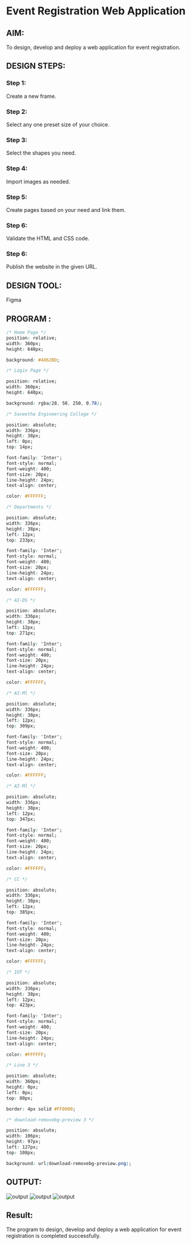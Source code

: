 # Event Registration Web Application

## AIM:
To design, develop and deploy a web application for event registration.

## DESIGN STEPS:

### Step 1:
Create a new frame.




### Step 2:
Select any one preset size of your choice.




### Step 3:
Select the shapes you need.



### Step 4:
Import images as needed.



### Step 5:
Create pages based on your need and link them.



### Step 6:

Validate the HTML and CSS code.

### Step 6:

Publish the website in the given URL.

## DESIGN TOOL:
Figma

## PROGRAM :
```css
/* Home Page */
position: relative;
width: 360px;
height: 640px;

background: #4862BD;

/* Login Page */

position: relative;
width: 360px;
height: 640px;

background: rgba(28, 50, 250, 0.78);

/* Saveetha Engineering College */

position: absolute;
width: 336px;
height: 38px;
left: 0px;
top: 14px;

font-family: 'Inter';
font-style: normal;
font-weight: 400;
font-size: 20px;
line-height: 24px;
text-align: center;

color: #FFFFFF;

/* Departments */

position: absolute;
width: 336px;
height: 38px;
left: 12px;
top: 233px;

font-family: 'Inter';
font-style: normal;
font-weight: 400;
font-size: 20px;
line-height: 24px;
text-align: center;

color: #FFFFFF;

/* AI-DS */

position: absolute;
width: 336px;
height: 38px;
left: 12px;
top: 271px;

font-family: 'Inter';
font-style: normal;
font-weight: 400;
font-size: 20px;
line-height: 24px;
text-align: center;

color: #FFFFFF;

/* AI-Ml */

position: absolute;
width: 336px;
height: 38px;
left: 12px;
top: 309px;

font-family: 'Inter';
font-style: normal;
font-weight: 400;
font-size: 20px;
line-height: 24px;
text-align: center;

color: #FFFFFF;

/* AI-Ml */

position: absolute;
width: 336px;
height: 38px;
left: 12px;
top: 347px;

font-family: 'Inter';
font-style: normal;
font-weight: 400;
font-size: 20px;
line-height: 24px;
text-align: center;

color: #FFFFFF;

/* CC */

position: absolute;
width: 336px;
height: 38px;
left: 12px;
top: 385px;

font-family: 'Inter';
font-style: normal;
font-weight: 400;
font-size: 20px;
line-height: 24px;
text-align: center;

color: #FFFFFF;

/* IOT */

position: absolute;
width: 336px;
height: 38px;
left: 12px;
top: 423px;

font-family: 'Inter';
font-style: normal;
font-weight: 400;
font-size: 20px;
line-height: 24px;
text-align: center;

color: #FFFFFF;

/* Line 3 */

position: absolute;
width: 360px;
height: 0px;
left: 0px;
top: 80px;

border: 4px solid #FF0000;

/* download-removebg-preview 3 */

position: absolute;
width: 106px;
height: 97px;
left: 127px;
top: 108px;

background: url(download-removebg-preview.png);
```


## OUTPUT:
![output](a.jpg)
![output](b.jpg)
![output](c.jpg)


## Result:
The program to design, develop and deploy a web application for event registration is completed successfully.



